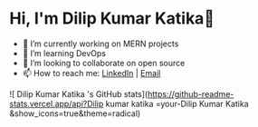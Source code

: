 # Hi, I'm Dilip Kumar Katika👋
- 🔭 I’m currently working on MERN projects
- 🌱 I’m learning DevOps
- 👯 I’m looking to collaborate on open source
- 📫 How to reach me: [LinkedIn](https://www.linkedin.com/in/dilip-kumar-06591a290/) | [Email](dilipkumarkatika7815@gmail.com)

![ Dilip Kumar Katika 's GitHub stats](https://github-readme-stats.vercel.app/api?Dilip kumar katika =your-Dilip Kumar Katika &show_icons=true&theme=radical)
